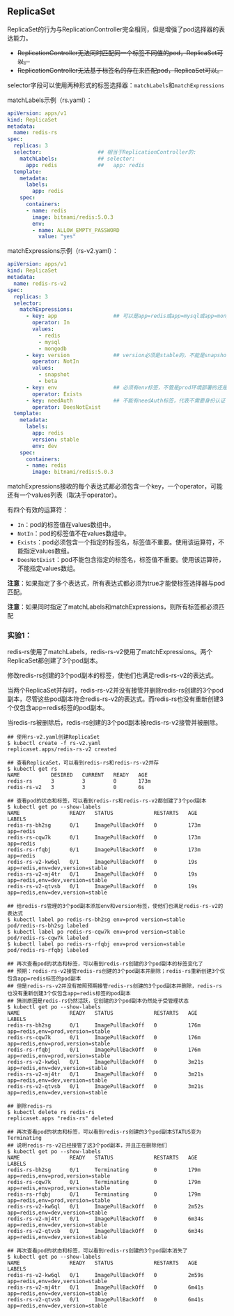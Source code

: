 ## ReplicaSet

ReplicaSet的行为与ReplicationController完全相同，但是增强了pod选择器的表达能力。

- ~~ReplicationController无法同时匹配同一个标签不同值的pod，ReplicaSet可以。~~
- ~~ReplicationController无法基于标签名的存在来匹配pod，ReplicaSet可以。~~

selector字段可以使用两种形式的标签选择器：`matchLabels`和`matchExpressions`

matchLabels示例（rs.yaml）：

```yaml
apiVersion: apps/v1
kind: ReplicaSet
metadata:
  name: redis-rs
spec:
  replicas: 3
  selector:                  ## 相当于ReplicationController的:
    matchLabels:             ## selector:
      app: redis             ##   app: redis
  template:
    metadata:
      labels:
        app: redis
    spec:
      containers:
      - name: redis
        image: bitnami/redis:5.0.3
        env:
        - name: ALLOW_EMPTY_PASSWORD
          value: "yes"
```

matchExpressions示例（rs-v2.yaml）：

```yaml
apiVersion: apps/v1
kind: ReplicaSet
metadata:
  name: redis-rs-v2
spec:
  replicas: 3
  selector:
    matchExpressions:
      - key: app                  ## 可以是app=redis或app=mysql或app=mongodb中的一个
        operator: In
        values: 
          - redis
          - mysql
          - mongodb
      - key: version              ## version必须是stable的，不能是snapshot或beta的
        operator: NotIn
        values:
          - snapshot
          - beta
      - key: env                  ## 必须有env标签，不管是prod环境部署的还是dev环境部署的
        operator: Exists
      - key: needAuth             ## 不能有needAuth标签，代表不需要身份认证
        operator: DoesNotExist
  template:
    metadata:
      labels:
        app: redis
        version: stable
        env: dev
    spec:
      containers:
      - name: redis
        image: bitnami/redis:5.0.3
```

matchExpressions接收的每个表达式都必须包含一个key，一个operator，可能还有一个values列表（取决于operator）。

有四个有效的运算符：

- `In`：pod的标签值在values数组中。
- `NotIn`：pod的标签值不在values数组中。
- `Exists`：pod必须包含一个指定的标签名，标签值不重要。使用该运算符，不能指定values数组。
- `DoesNotExist`：pod不能包含指定的标签名，标签值不重要。使用该运算符，不能指定values数组。

**注意**：如果指定了多个表达式，所有表达式都必须为true才能使标签选择器与pod匹配。

**注意**：如果同时指定了matchLabels和matchExpressions，则所有标签都必须匹配

### 实验1：

redis-rs使用了matchLabels，redis-rs-v2使用了matchExpressions。两个ReplicaSet都创建了3个pod副本。

修改redis-rs创建的3个pod副本的标签，使他们也满足redis-rs-v2的表达式。

当两个ReplicaSet并存时，redis-rs-v2并没有接管并删除redis-rs创建的3个pod副本，尽管这些pod副本符合redis-rs-v2的表达式。而redis-rs也没有重新创建3个仅包含app=redis标签的pod副本。

当redis-rs被删除后，redis-rs创建的3个pod副本被redis-rs-v2接管并被删除。

```shell
## 使用rs-v2.yaml创建ReplicaSet
$ kubectl create -f rs-v2.yaml 
replicaset.apps/redis-rs-v2 created

## 查看ReplicaSet，可以看到redis-rs和redis-rs-v2并存
$ kubectl get rs
NAME          DESIRED   CURRENT   READY   AGE
redis-rs      3         3         0       173m
redis-rs-v2   3         3         0       6s

## 查看pod的状态和标签，可以看到redis-rs和redis-rs-v2都创建了3个pod副本
$ kubectl get po --show-labels
NAME                READY   STATUS             RESTARTS   AGE    LABELS
redis-rs-bh2sg      0/1     ImagePullBackOff   0          173m   app=redis
redis-rs-cqw7k      0/1     ImagePullBackOff   0          173m   app=redis
redis-rs-rfqbj      0/1     ImagePullBackOff   0          173m   app=redis
redis-rs-v2-kw6ql   0/1     ImagePullBackOff   0          19s    app=redis,env=dev,version=stable
redis-rs-v2-mj4tr   0/1     ImagePullBackOff   0          19s    app=redis,env=dev,version=stable
redis-rs-v2-qtvsb   0/1     ImagePullBackOff   0          19s    app=redis,env=dev,version=stable

## 给redis-rs管理的3个pod副本添加env和version标签，使他们也满足redis-rs-v2的表达式
$ kubectl label po redis-rs-bh2sg env=prod version=stable
pod/redis-rs-bh2sg labeled
$ kubectl label po redis-rs-cqw7k env=prod version=stable
pod/redis-rs-cqw7k labeled
$ kubectl label po redis-rs-rfqbj env=prod version=stable
pod/redis-rs-rfqbj labeled

## 再次查看pod的状态和标签，可以看到redis-rs创建的3个pod副本的标签变化了
## 预期：redis-rs-v2接管redis-rs创建的3个pod副本并删除；redis-rs重新创建3个仅包含app=redis标签的pod副本
## 但是redis-rs-v2并没有按照预期接管redis-rs创建的3个pod副本并删除，redis-rs也没有重新创建3个仅包含app=redis标签的pod副本
## 猜测原因是redis-rs仍然活跃，它创建的3个pod副本仍然处于受管理状态
$ kubectl get po --show-labels
NAME                READY   STATUS             RESTARTS   AGE     LABELS
redis-rs-bh2sg      0/1     ImagePullBackOff   0          176m    app=redis,env=prod,version=stable
redis-rs-cqw7k      0/1     ImagePullBackOff   0          176m    app=redis,env=prod,version=stable
redis-rs-rfqbj      0/1     ImagePullBackOff   0          176m    app=redis,env=prod,version=stable
redis-rs-v2-kw6ql   0/1     ImagePullBackOff   0          3m21s   app=redis,env=dev,version=stable
redis-rs-v2-mj4tr   0/1     ImagePullBackOff   0          3m21s   app=redis,env=dev,version=stable
redis-rs-v2-qtvsb   0/1     ImagePullBackOff   0          3m21s   app=redis,env=dev,version=stable

## 删除redis-rs
$ kubectl delete rs redis-rs
replicaset.apps "redis-rs" deleted

## 再次查看pod的状态和标签，可以看到redis-rs创建的3个pod副本STATUS变为Terminating
## 说明redis-rs-v2已经接管了这3个pod副本，并且正在删除他们
$ kubectl get po --show-labels
NAME                READY   STATUS             RESTARTS   AGE     LABELS
redis-rs-bh2sg      0/1     Terminating        0          179m    app=redis,env=prod,version=stable
redis-rs-cqw7k      0/1     Terminating        0          179m    app=redis,env=prod,version=stable
redis-rs-rfqbj      0/1     Terminating        0          179m    app=redis,env=prod,version=stable
redis-rs-v2-kw6ql   0/1     ImagePullBackOff   0          2m52s   app=redis,env=dev,version=stable
redis-rs-v2-mj4tr   0/1     ImagePullBackOff   0          6m34s   app=redis,env=dev,version=stable
redis-rs-v2-qtvsb   0/1     ImagePullBackOff   0          6m34s   app=redis,env=dev,version=stable

## 再次查看pod的状态和标签，可以看到redis-rs创建的3个pod副本消失了
$ kubectl get po --show-labels
NAME                READY   STATUS             RESTARTS   AGE     LABELS
redis-rs-v2-kw6ql   0/1     ImagePullBackOff   0          2m59s   app=redis,env=dev,version=stable
redis-rs-v2-mj4tr   0/1     ImagePullBackOff   0          6m41s   app=redis,env=dev,version=stable
redis-rs-v2-qtvsb   0/1     ImagePullBackOff   0          6m41s   app=redis,env=dev,version=stable
```

